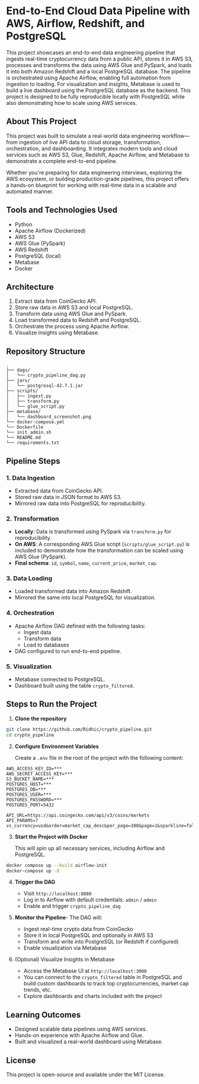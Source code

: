 
# End-to-End Cloud Data Pipeline with AWS, Airflow, Redshift, and PostgreSQL

This project showcases an end-to-end data engineering pipeline that ingests real-time cryptocurrency data from a public API, stores it in AWS S3, processes and transforms the data using AWS Glue and PySpark, and loads it into both Amazon Redshift and a local PostgreSQL database. The pipeline is orchestrated using Apache Airflow, enabling full automation from ingestion to loading. For visualization and insights, Metabase is used to build a live dashboard using the PostgreSQL database as the backend. This project is designed to be fully reproducible locally with PostgreSQL while also demonstrating how to scale using AWS services.

## About This Project

This project was built to simulate a real-world data engineering workflow—from ingestion of live API data to cloud storage, transformation, orchestration, and dashboarding. It integrates modern tools and cloud services such as AWS S3, Glue, Redshift, Apache Airflow, and Metabase to demonstrate a complete end-to-end pipeline.

Whether you're preparing for data engineering interviews, exploring the AWS ecosystem, or building production-grade pipelines, this project offers a hands-on blueprint for working with real-time data in a scalable and automated manner.


## Tools and Technologies Used

- Python
- Apache Airflow (Dockerized)
- AWS S3
- AWS Glue (PySpark)
- AWS Redshift
- PostgreSQL (local)
- Metabase
- Docker

## Architecture

1. Extract data from CoinGecko API.
2. Store raw data in AWS S3 and local PostgreSQL.
3. Transform data using AWS Glue and PySpark.
4. Load transformed data to Redshift and PostgreSQL.
5. Orchestrate the process using Apache Airflow.
6. Visualize insights using Metabase.

## Repository Structure

```
.
├── dags/
│   └── crypto_pipeline_dag.py
├── jars/
│   └── postgresql-42.7.1.jar
├── scripts/
│   ├── ingest.py
│   ├── transform.py
│   └── glue_script.py
├── metabase/
│   └── dashboard_screenshot.png
└── docker-compose.yml
└── Dockerfile
└── init_admin.sh
└── README.md
└── requirements.txt
```

## Pipeline Steps

### 1. Data Ingestion

- Extracted data from CoinGecko API.
- Stored raw data in JSON format to AWS S3.
- Mirrored raw data into PostgreSQL for reproducibility.

### 2. Transformation

- **Locally**: Data is transformed using PySpark via `transform.py` for reproducibility.
- **On AWS**: A corresponding AWS Glue script (`scripts/glue_script.py`) is included to demonstrate how the transformation can be scaled using AWS Glue (PySpark).
- **Final schema**: `id`, `symbol`, `name`, `current_price`, `market_cap`.

### 3. Data Loading

- Loaded transformed data into Amazon Redshift.
- Mirrored the same into local PostgreSQL for visualization.

### 4. Orchestration

- Apache Airflow DAG defined with the following tasks:
  - Ingest data
  - Transform data
  - Load to databases
- DAG configured to run end-to-end pipeline.

### 5. Visualization

- Metabase connected to PostgreSQL.
- Dashboard built using the table `crypto_filtered`.

## Steps to Run the Project

1. **Clone the repository**

```bash
git clone https://github.com/Ridhic/crypto_pipeline.git
cd crypto_pipeline
```

2. **Configure Environment Variables**

	Create a `.env` file in the root of the project with the following content:

```env
AWS_ACCESS_KEY_ID=***
AWS_SECRET_ACCESS_KEY=***
S3_BUCKET_NAME=***
POSTGRES_HOST=***
POSTGRES_DB=***
POSTGRES_USER=***
POSTGRES_PASSWORD=***
POSTGRES_PORT=5432

API_URL=https://api.coingecko.com/api/v3/coins/markets
API_PARAMS=?vs_currency=usd&order=market_cap_desc&per_page=100&page=1&sparkline=false

```

3. **Start the Project with Docker**

	This will spin up all necessary services, including Airflow and PostgreSQL.

```bash
docker compose up --build airflow-init
docker-compose up -d
```

4. **Trigger the DAG**

	- Visit `http://localhost:8080`
	- Log in to Airflow with default credentials: `admin` / `admin`
	- Enable and trigger `crypto_pipeline_dag`

5. **Monitor the Pipeline**- The DAG will:

    - Ingest real-time crypto data from CoinGecko
    - Store it in local PostgreSQL and optionally in AWS S3
    - Transform and write into PostgreSQL (or Redshift if configured)
    - Enable visualization via Metabase

6. (Optional) Visualize Insights in Metabase

    - Access the Metabase UI at `http://localhost:3000`
    - You can connect to the `crypto_filtered` table in PostgreSQL and build custom dashboards to track top cryptocurrencies, market cap trends, etc.
    - Explore dashboards and charts included with the project

## Learning Outcomes

- Designed scalable data pipelines using AWS services.
- Hands-on experience with Apache Airflow and Glue.
- Built and visualized a real-world dashboard using Metabase.

## License

This project is open-source and available under the MIT License.
